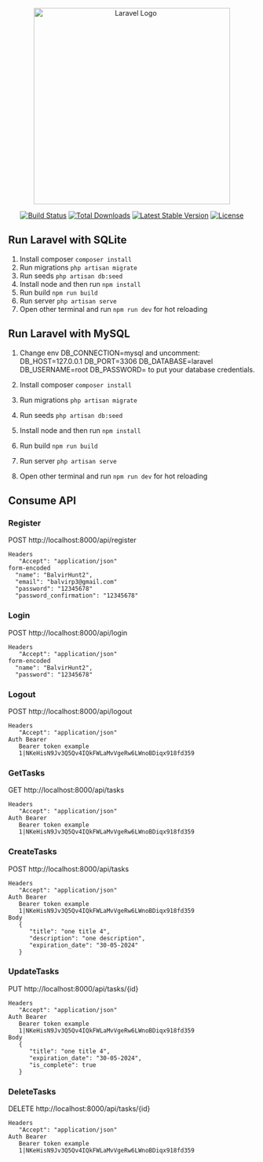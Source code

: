 <p align="center"><a href="https://laravel.com" target="_blank"><img src="https://raw.githubusercontent.com/laravel/art/master/logo-lockup/5%20SVG/2%20CMYK/1%20Full%20Color/laravel-logolockup-cmyk-red.svg" width="400" alt="Laravel Logo"></a></p>

<p align="center">
<a href="https://github.com/laravel/framework/actions"><img src="https://github.com/laravel/framework/workflows/tests/badge.svg" alt="Build Status"></a>
<a href="https://packagist.org/packages/laravel/framework"><img src="https://img.shields.io/packagist/dt/laravel/framework" alt="Total Downloads"></a>
<a href="https://packagist.org/packages/laravel/framework"><img src="https://img.shields.io/packagist/v/laravel/framework" alt="Latest Stable Version"></a>
<a href="https://packagist.org/packages/laravel/framework"><img src="https://img.shields.io/packagist/l/laravel/framework" alt="License"></a>
</p>

## Run Laravel with SQLite

1. Install composer `composer install`
2. Run migrations `php artisan migrate`
3. Run seeds `php artisan db:seed`
4. Install node and then run `npm install`
5. Run build `npm run build `
6. Run server `php artisan serve`
7. Open other terminal and run `npm run dev` for hot reloading

## Run Laravel with MySQL

1. Change env DB_CONNECTION=mysql and uncomment:
   DB_HOST=127.0.0.1
   DB_PORT=3306
   DB_DATABASE=laravel
   DB_USERNAME=root
   DB_PASSWORD=
   to put your database credentials.

2. Install composer `composer install`
3. Run migrations `php artisan migrate`
4. Run seeds `php artisan db:seed`
5. Install node and then run `npm install`
6. Run build `npm run build `
7. Run server `php artisan serve`
8. Open other terminal and run `npm run dev` for hot reloading

## Consume API

### Register

POST http://localhost:8000/api/register

```
Headers
   "Accept": "application/json"
form-encoded
  "name": "BalvirHunt2",
  "email": "balvirp3@gmail.com"
  "password": "12345678"
  "password_confirmation": "12345678"
```

### Login

POST http://localhost:8000/api/login

```
Headers
   "Accept": "application/json"
form-encoded
  "name": "BalvirHunt2",
  "password": "12345678"
```

### Logout

POST http://localhost:8000/api/logout

```
Headers
   "Accept": "application/json"
Auth Bearer
   Bearer token example
   1|NKeHisN9Jv3Q5Qv4IQkFWLaMvVgeRw6LWnoBDiqx918fd359
```

### GetTasks

GET http://localhost:8000/api/tasks

```
Headers
   "Accept": "application/json"
Auth Bearer
   Bearer token example
   1|NKeHisN9Jv3Q5Qv4IQkFWLaMvVgeRw6LWnoBDiqx918fd359
```

### CreateTasks

POST http://localhost:8000/api/tasks

```
Headers
   "Accept": "application/json"
Auth Bearer
   Bearer token example
   1|NKeHisN9Jv3Q5Qv4IQkFWLaMvVgeRw6LWnoBDiqx918fd359
Body
   {
      "title": "one title 4",
      "description": "one description",
      "expiration_date": "30-05-2024"
   }
```

### UpdateTasks

PUT http://localhost:8000/api/tasks/{id}

```
Headers
   "Accept": "application/json"
Auth Bearer
   Bearer token example
   1|NKeHisN9Jv3Q5Qv4IQkFWLaMvVgeRw6LWnoBDiqx918fd359
Body
   {
      "title": "one title 4",
      "expiration_date": "30-05-2024",
      "is_complete": true
   }
```

### DeleteTasks

DELETE http://localhost:8000/api/tasks/{id}

```
Headers
   "Accept": "application/json"
Auth Bearer
   Bearer token example
   1|NKeHisN9Jv3Q5Qv4IQkFWLaMvVgeRw6LWnoBDiqx918fd359
```
